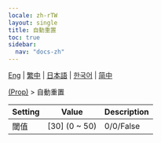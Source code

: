 ```yaml
---
locale: zh-rTW
layout: single
title: 自動重置
toc: true
sidebar:
  nav: "docs-zh"
---
```

[Eng](/dancexr/menu/2025.4/prop/auto_reset) | [繁中](/tw/dancexr/menu/2025.4/prop/auto_reset) | [日本語](/jp/dancexr/menu/2025.4/prop/auto_reset) | [한국어](/kr/dancexr/menu/2025.4/prop/auto_reset) | [简中](/zh/dancexr/menu/2025.4/prop/auto_reset)

[(Prop)](../menu#(Prop)) > 自動重置



| Setting | Value | Description |
| :--- | --- | :--- |
| 閾值 | [30] (0 ~ 50) | 0/0/False
